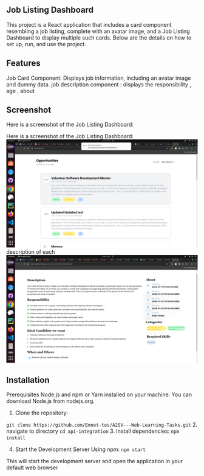 ## Job Listing Dashboard
This project is a React application that includes a card component resembling a job listing, complete with an avatar image, and a Job Listing Dashboard to display multiple such cards. Below are the details on how to set up, run, and use the project.

## Features
Job Card Component: Displays job information, including an avatar image and dummy data.
job description component : displays the responsibility , age , about
## Screenshot

Here is a screenshot of the Job Listing Dashboard:


Here is a screenshot of the Job Listing Dashboard:
![First Screenshot](./public/firs.png)
description of each 
![Second Screenshot](./public/second.png)


## Installation
Prerequisites
Node.js and npm or Yarn installed on your machine. You can download Node.js from nodejs.org.
1. Clone the repository:

```git clone https://github.com/Emnet-tes/A2SV---Web-Learning-Tasks.git```
2. navigate to directory
```cd api-integration```
3. Install dependencies:
```npm install```

4. Start the Development Server
    Using npm:
```npm start```

This will start the development server and open the application in your default web browser 
